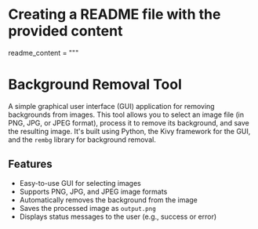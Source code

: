 # Creating a README file with the provided content

readme_content = """
# Background Removal Tool

A simple graphical user interface (GUI) application for removing backgrounds from images. This tool allows you to select an image file (in PNG, JPG, or JPEG format), process it to remove its background, and save the resulting image. It's built using Python, the Kivy framework for the GUI, and the `rembg` library for background removal.

## Features
- Easy-to-use GUI for selecting images
- Supports PNG, JPG, and JPEG image formats
- Automatically removes the background from the image
- Saves the processed image as `output.png`
- Displays status messages to the user (e.g., success or error)
